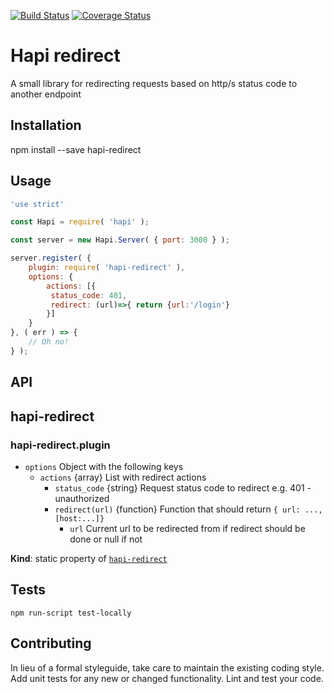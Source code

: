 [![Build Status](https://travis-ci.org/mickelindahl/hapi_redirect.svg?branch=master)](https://travis-ci.org/mickelindahl/hapi_redirect)
[![Coverage Status](https://coveralls.io/repos/github/mickelindahl/hapi_redirect/badge.svg?branch=master)](https://coveralls.io/github/mickelindahl/hapi_redirect?branch=master)

Hapi redirect
=============

A small library for redirecting requests based on http/s status code to another endpoint

## Installation

  npm install --save hapi-redirect

## Usage
```js
'use strict'

const Hapi = require( 'hapi' );

const server = new Hapi.Server( { port: 3000 } );

server.register( {
    plugin: require( 'hapi-redirect' ),
    options: {
        actions: [{
         status_code: 401,
         redirect: (url)=>{ return {url:'/login'}
        }]
    }
}, ( err ) => {
    // Oh no!
} );
```

## API

<a name="module_hapi-redirect"></a>

## hapi-redirect
<a name="module_hapi-redirect.plugin"></a>

### hapi-redirect.plugin
- `options` Object with the following keys
  - `actions` {array} List with redirect actions
    - `status_code` {string} Request status code to redirect e.g. 401 - unauthorized
    - `redirect(url)` {function} Function that should return `{ url: ..., [host:...]}`
       - `url` Current url to be redirected from
    if redirect should be done or null if not

**Kind**: static property of [<code>hapi-redirect</code>](#module_hapi-redirect)  
## Tests

`npm run-script test-locally`

## Contributing

In lieu of a formal styleguide, take care to maintain the existing coding style.
Add unit tests for any new or changed functionality. Lint and test your code.
